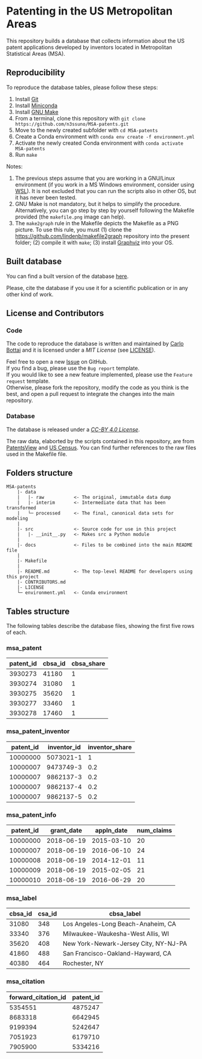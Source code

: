 # Patenting in the US Metropolitan Areas
This repository builds a database that collects information about the US patent applications developed by inventors located in Metropolitan Statistical Areas (MSA).

## Reproducibility
To reproduce the database tables, please follow these steps:
1. Install [Git](https://git-scm.com/)
2. Install [Miniconda](https://docs.conda.io/en/latest/miniconda.html)
3. Install [GNU Make](https://www.gnu.org/software/make/)
4. From a terminal, clone this repository with ``git clone https://github.com/n3ssuno/MSA-patents.git``
5. Move to the newly created subfolder with ``cd MSA-patents``
6. Create a Conda environment with ``conda env create -f environment.yml``
7. Activate the newly created Conda environment with ``conda activate MSA-patents``
8. Run ``make``

Notes:
1. The previous steps assume that you are working in a GNU/Linux environment (if you work in a MS Windows environment, consider using [WSL](https://docs.microsoft.com/en-us/windows/wsl/)). It is not excluded that you can run the scripts also in other OS, but it has never been tested.
2. GNU Make is not mandatory, but it helps to simplify the procedure. Alternatively, you can go step by step by yourself following the Makefile provided (the ``makefile.png`` image can help).
3. The ``make2graph`` rule in the Makefile depicts the Makefile as a PNG picture. To use this rule, you must (1) clone the https://github.com/lindenb/makefile2graph repository into the present folder; (2) compile it with ``make``; (3) install [Graphviz](http://www.graphviz.org/) into your OS.

## Built database
You can find a built version of the database [here](https://surfdrive.surf.nl/files/index.php/s/BgV5tAyhEjGFojk).

Please, cite the database if you use it for a scientific publication or in any other kind of work.

## License and Contributors

### Code
The code to reproduce the database is written and maintained by [Carlo Bottai](https://github.com/n3ssuno) and it is licensed under a *MIT License* (see [LICENSE](LICENSE)).

Feel free to open a new [Issue](https://github.com/n3ssuno/MSA-patents/issues) on GitHub.<br>
If you find a bug, please use the ``Bug report`` template.<br>
If you would like to see a new feature implemented, please use the ``Feature request`` template.<br>
Otherwise, please fork the repository, modify the code as you think is the best, and open a pull request to integrate the changes into the main repository.

### Database
The database is released under a [*CC-BY 4.0 License*](https://creativecommons.org/licenses/by/4.0/).

The raw data, elaborted by the scripts contained in this repository, are from [PatentsView](https://www.patentsview.org/) and [US Census](https://www.census.gov/). You can find further references to the raw files used in the Makefile file.

## Folders structure
```
MSA-patents
    |- data
    |   |- raw           <- The original, immutable data dump
    |   |- interim       <- Intermediate data that has been transformed
    |   └─ processed     <- The final, canonical data sets for modeling
    |
    |- src               <- Source code for use in this project
    |   |- __init__.py   <- Makes src a Python module
    |
    |- docs              <- Files to be combined into the main README file
    |
    |- Makefile
    |
    |- README.md         <- The top-level README for developers using this project
    |- CONTRIBUTORS.md
    |- LICENSE
    └─ environment.yml   <- Conda environment
```

## Tables structure
The following tables describe the database files, showing the first five rows of each.

### msa_patent
|   patent_id |   cbsa_id |   cbsa_share |
|-------------|-----------|--------------|
|     3930273 |     41180 |            1 |
|     3930274 |     31080 |            1 |
|     3930275 |     35620 |            1 |
|     3930277 |     33460 |            1 |
|     3930278 |     17460 |            1 |


### msa_patent_inventor
|   patent_id | inventor_id   |   inventor_share |
|-------------|---------------|------------------|
|    10000000 | 5073021-1     |              1   |
|    10000007 | 9473749-3     |              0.2 |
|    10000007 | 9862137-3     |              0.2 |
|    10000007 | 9862137-4     |              0.2 |
|    10000007 | 9862137-5     |              0.2 |


### msa_patent_info
|   patent_id | grant_date   | appln_date   |   num_claims |
|-------------|--------------|--------------|--------------|
|    10000000 | 2018-06-19   | 2015-03-10   |           20 |
|    10000007 | 2018-06-19   | 2016-06-10   |           24 |
|    10000008 | 2018-06-19   | 2014-12-01   |           11 |
|    10000009 | 2018-06-19   | 2015-02-05   |           21 |
|    10000010 | 2018-06-19   | 2016-06-29   |           20 |


### msa_label
|   cbsa_id |   csa_id | cbsa_label                            |
|-----------|----------|---------------------------------------|
|     31080 |      348 | Los Angeles-Long Beach-Anaheim, CA    |
|     33340 |      376 | Milwaukee-Waukesha-West Allis, WI     |
|     35620 |      408 | New York-Newark-Jersey City, NY-NJ-PA |
|     41860 |      488 | San Francisco-Oakland-Hayward, CA     |
|     40380 |      464 | Rochester, NY                         |


### msa_citation
|   forward_citation_id |   patent_id |
|-----------------------|-------------|
|               5354551 |     4875247 |
|               8683318 |     6642945 |
|               9199394 |     5242647 |
|               7051923 |     6179710 |
|               7905900 |     5334216 |


